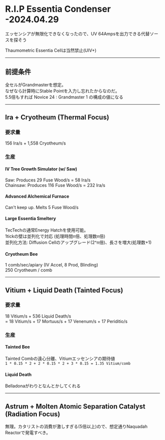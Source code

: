 
# R.I.P Essentia Condenser -2024.04.29
エッセンシアが無限化できなくなったので、UV 64Ampsを出力できる代替ソースを探そう  

Thaumometric Essentia Cellは当然禁止(UIV+)  

---

## 前提条件
全セルがGrandmasterを想定。  
なぜなら計算時にStable Pointを入力し忘れたからなのだ。  
5.5倍もすれば Novice 24 : Grandmaster 1 の構成の値になる  

---

## Ira + Cryotheum (Thermal Focus)
### 要求量
156 Ira/s + 1,558 Cryotheum/s  

### 生産
#### IV Tree Growth Simulator (w/ Saw)
Saw: Produces 29 Fuse Wood/s = 58 Ira/s  
Chainsaw: Produces 116 Fuse Wood/s = 232 Ira/s  

#### Advanced Alchemical Furnace
Can't keep up. Melts 5 Fuse Wood/s  

#### Large Essentia Smeltery
TecTechの通常Energy Hatchを使用可能。  
1tickの壁は並列化で対応 (処理時間n倍、処理数n倍)  
並列化方法: Diffusion Cellのアップグレード(2^n倍)、長さを増大(処理数+1)  

#### Cryotheum Bee
1 comb/sec/apiary (IV Accel, 8 Prod, Blinding)  
250 Cryotheum / comb  

---

## Vitium + Liquid Death (Tainted Focus)
### 要求量
18 Vitium/s + 536 Liquid Death/s  
= 18 Vitium/s + 17 Mortuus/s + 17 Venenum/s + 17 Periditio/s  

### 生産
#### Tainted Bee
Tainted Combの遠心分離、Vitiumエッセンシアの期待値  
```1 * 0.15 * 2 + 2 * 0.15 * 2 + 3 * 0.15 = 1.35 Vitium/comb```  

#### Liquid Death
Belladonaがわりとなんとかしてくれる  

---

## Astrum + Molten Atomic Separation Catalyst (Radiation Focus)
無理。カタリストの消費が激しすぎる(5倍以上)ので、想定通りNaquadah Reactorで発電すべき。  
